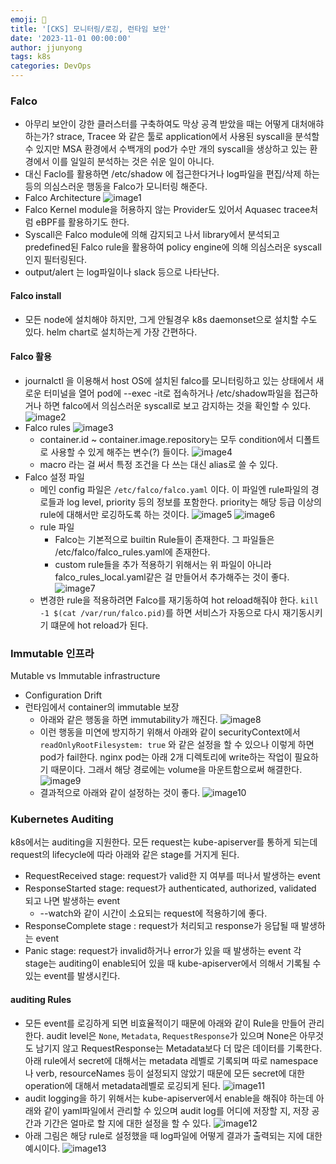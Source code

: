 ```yaml
---
emoji: 🧢
title: '[CKS] 모니터링/로깅, 런타임 보안' 
date: '2023-11-01 00:00:00'
author: jjunyong
tags: k8s
categories: DevOps
---
```


### Falco
- 아무리 보안이 강한 클러스터를 구축하여도 막상 공격 받았을 때는 어떻게 대처애햐 하는가? strace, Tracee 와 같은 툴로 application에서 사용된 syscall을 분석할 수 있지만 MSA 환경에서 수백개의 pod가 수만 개의 syscall을 생상하고 있는 환경에서 이를 일일히 분석하는 것은 쉬운 일이 아니다. 
- 대신 Faclo를 활용하면 /etc/shadow 에 접근한다거나 log파일을 편집/삭제 하는 등의 의심스러운 행동을 Falco가 모니터링 해준다.
- Falco Architecture
![image1](./image1.png)
- Falco Kernel module을 허용하지 않는 Provider도 있어서 Aquasec tracee처럼 eBPF를 활용하기도 한다. 
- Syscall은 Falco module에 의해 감지되고 나서 library에서 분석되고 predefined된 Falco rule을 활용하여 policy engine에 의해 의심스러운 syscall인지 필터링된다. 
- output/alert 는 log파일이나 slack 등으로 나타난다. 

#### Falco install
- 모든 node에 설치해야 하지만, 그게 안될경우 k8s daemonset으로 설치할 수도 있다. helm chart로 설치하는게 가장 간편하다. 

#### Falco 활용
- journalctl 을 이용해서 host OS에 설치된 falco를 모니터링하고 있는 상태에서 새로운 터미널을 열어 pod에 --exec -it로 접속하거나 /etc/shadow파일을 접근하거나 하면 falco에서 의심스러운 syscall로 보고 감지하는 것을 확인할 수 있다.
![image2](./image2.png)
- Falco rules
  ![image3](./image3.png)
  - container.id ~ container.image.repository는 모두 condition에서 디폴트로 사용할 수 있게 해주는 변수(?) 들이다. 
  ![image4](./image4.png)
  - macro 라는 걸 써서 특정 조건을 다 쓰는 대신 alias로 쓸 수 있다. 
- Falco 설정 파일 
  - 메인 config 파일은 `/etc/falco/falco.yaml` 이다. 이 파일엔 rule파일의 경로들과 log level, priority 등의 정보를 포함한다. priority는 해당 등급 이상의 rule에 대해서만 로깅하도록 하는 것이다.
  ![image5](./image5.png)
  ![image6](./image6.png)
  - rule 파일
    - Falco는 기본적으로 builtin Rule들이 존재한다. 그 파일들은 /etc/falco/falco_rules.yaml에 존재한다.
    - custom rule들을 추가 적용하기 위해서는 위 파일이 아니라 falco_rules_local.yaml같은 걸 만들어서 추가해주는 것이 좋다. 
    ![image7](./image7.png)
  - 변경한 rule을 적용하려면 Falco를 재기동하여 hot reload해줘야 한다. 
    `kill -1 $(cat /var/run/falco.pid)`를 하면 서비스가 자동으로 다시 재기동시키기 떄문에 hot reload가 된다. 

### Immutable 인프라
Mutable vs Immutable infrastructure
- Configuration Drift
- 런타임에서 container의 immutable 보장
  - 아래와 같은 행동을 하면 immutability가 깨진다.
    ![image8](./image8.png)
  - 이런 행동을 미연에 방지하기 위해서 아래와 같이 securityContext에서 `readOnlyRootFilesystem: true` 와 같은 설정을 할 수 있으나 이렇게 하면 pod가 fail한다. nginx pod는 아래 2개 디렉토리에 write하는 작업이 필요하기 때문이다. 그래서 해당 경로에는 volume을 마운트함으로써 해결한다. 
    ![image9](./image9.png)
  - 결과적으로 아래와 같이 설정하는 것이 좋다. 
    ![image10](./image10.png)

### Kubernetes Auditing
k8s에서는 auditing을 지원한다. 모든 request는 kube-apiserver를 통하게 되는데 request의 lifecycle에 따라 아래와 같은 stage를 거지게 된다.
- RequestReceived stage: request가 valid한 지 여부를 떠나서 발생하는 event
- ResponseStarted stage: request가 authenticated, authorized, validated 되고 나면 발생하는 event
  - --watch와 같이 시간이 소요되는 request에 적용하기에 좋다. 
- ResponseComplete stage : request가 처리되고 response가 응답될 때 발생하는 event 
- Panic stage: request가 invalid하거나 error가 있을 때 발생하는 event 
각 stage는 auditing이 enable되어 있을 때  kube-apiserver에서 의해서 기록될 수 있는 event를 발생시킨다. 

#### auditing Rules
- 모든 event를 로깅하게 되면 비효율적이기 때문에 아래와 같이 Rule을 만들어 관리한다. audit level은 `None`, `Metadata`, `RequestResponse`가 있으며 None은 아무것도 남기지 않고 RequestResponse는 Metadata보다 더 많은 데이터를 기록한다. 아래 rule에서 secret에 대해서는 metadata 레벨로 기록되며 따로 namespace나 verb, resourceNames 등이 설정되지 않았기 때문에 모든 secret에 대한 operation에 대해서 metadata레벨로 로깅되게 된다. 
![image11](./image11.png)
- audit logging을 하기 위해서는 kube-apiserver에서 enable을 해줘야 하는데 아래와 같이 yaml파일에서 관리할 수 있으며 audit log를 어디에 저장할 지, 저장 공간과 기간은 얼마로 할 지에 대한 설정을 할 수 있다. 
![image12](./image12.png)
- 아래 그림은 해당 rule로 설정했을 때 log파일에 어떻게 결과가 출력되는 지에 대한 예시이다. 
![image13](./image13.png)